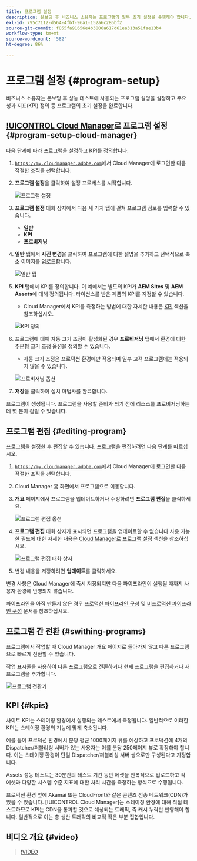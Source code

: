 ```yaml
---
title: 프로그램 설정
description: 온보딩 후 비즈니스 소유자는 프로그램의 일부 초기 설정을 수행해야 합니다.
exl-id: 795c7112-d564-4fbf-96a1-152a6c286bf2
source-git-commit: f855fa91656e4b3806a617d61ea313a51fae13b4
workflow-type: tm+mt
source-wordcount: '582'
ht-degree: 86%

---
```



# 프로그램 설정 {#program-setup}

비즈니스 소유자는 온보딩 후 성능 테스트에 사용되는 프로그램 설명을 설정하고 주요 성과 지표(KPI) 정의 등 프로그램의 초기 설정을 완료합니다.

## [!UICONTROL Cloud Manager](으)로 프로그램 설정 {#program-setup-cloud-manager}

다음 단계에 따라 프로그램을 설정하고 KPI를 정의합니다.

1. [`https://my.cloudmanager.adobe.com`](https://my.cloudmanager.adobe.com)에서 Cloud Manager에 로그인한 다음 적절한 조직을 선택합니다.

1. **프로그램 설정**&#x200B;을 클릭하여 설정 프로세스를 시작합니다.

   ![프로그램 설정](/help/assets/set-up-program/setup1.png)

1. **프로그램 설정** 대화 상자에서 다음 세 가지 탭에 걸쳐 프로그램 정보를 입력할 수 있습니다.

   * **일반**
   * **KPI**
   * **프로비저닝**

1. **일반** 탭에서 **사진 변경**&#x200B;을 클릭하여 프로그램에 대한 설명을 추가하고 선택적으로 축소 이미지를 업로드합니다.

   ![일반 탭](/help/assets/Setup_Program-General.png)

1. **KPI** 탭에서 KPI를 정의합니다. 이 예에서는 별도의 KPI가 **AEM Sites** 및 **AEM Assets**&#x200B;에 대해 정의됩니다. 라이선스를 받은 제품의 KPI를 지정할 수 있습니다.

   * Cloud Manager에서 KPI를 측정하는 방법에 대한 자세한 내용은 [KPI](#kpis) 섹션을 참조하십시오.

   ![KPI 정의](/help/assets/Setup_Program-KPIs.png)

1. 프로그램에 대해 자동 크기 조정이 활성화된 경우 **프로비저닝** 탭에서 환경에 대한 주문형 크기 조정 옵션을 정의할 수 있습니다.

   * 자동 크기 조정은 프로덕션 환경에만 적용되며 일부 고객 프로그램에는 적용되지 않을 수 있습니다.

   ![프로비저닝 옵션](/help/assets/Setup_Program-Provisioning.png)

1. **저장**&#x200B;을 클릭하여 설치 마법사를 완료합니다.

프로그램이 생성됩니다. 프로그램을 사용할 준비가 되기 전에 리소스를 프로비저닝하는 데 몇 분이 걸릴 수 있습니다.

## 프로그램 편집 {#editing-program}

프로그램을 설정한 후 편집할 수 있습니다. 프로그램을 편집하려면 다음 단계를 따르십시오.

1. [`https://my.cloudmanager.adobe.com`](https://my.cloudmanager.adobe.com)에서 Cloud Manager에 로그인한 다음 적절한 조직을 선택합니다.

1. Cloud Manager 홈 화면에서 프로그램으로 이동합니다.

1. **개요** 페이지에서 프로그램을 업데이트하거나 수정하려면 **프로그램 편집**&#x200B;을 클릭하세요.

   ![프로그램 편집 옵션](/help/assets/set-up-program/edit-program1.png)

1. **프로그램 편집** 대화 상자가 표시되면 프로그램을 업데이트할 수 없습니다 사용 가능한 필드에 대한 자세한 내용은 [Cloud Manager로 프로그램 설정](#program-setup-cloud-manager) 섹션을 참조하십시오.

   ![프로그램 편집 대화 상자](/help/assets/set-up-program/edit-program-general.png)

1. 변경 내용을 저장하려면 **업데이트**&#x200B;를 클릭하세요.

변경 사항은 Cloud Manager에 즉시 저장되지만 다음 파이프라인이 실행될 때까지 사용자 환경에 반영되지 않습니다.

파이프라인을 아직 만들지 않은 경우 [프로덕션 파이프라인 구성](/help/using/production-pipelines.md) 및 [비프로덕션 파이프라인 구성](/help/using/non-production-pipelines.md) 문서를 참조하십시오.

## 프로그램 간 전환 {#swithing-programs}

프로그램에서 작업할 때 Cloud Manager 개요 페이지로 돌아가지 않고 다른 프로그램으로 빠르게 전환할 수 있습니다.

작업 표시줄을 사용하여 다른 프로그램으로 전환하거나 현재 프로그램을 편집하거나 새 프로그램을 추가합니다.

![프로그램 전환기](/help/assets/set-up-program/setup2.png)

## KPI {#kpis}

사이트 KPI는 스테이징 환경에서 실행되는 테스트에서 측정됩니다. 일반적으로 이러한 KPI는 스테이징 환경의 기능에 맞게 축소됩니다.

예를 들어 프로덕션 환경에서 분당 평균 1000페이지 뷰를 예상하고 프로덕션에 4개의 Dispatcher/퍼블리싱 서버가 있는 사용자는 이를 분당 250페이지 뷰로 확장해야 합니다. 이는 스테이징 환경이 단일 Dispatcher/퍼블리싱 서버 쌍으로만 구성된다고 가정합니다.

Assets 성능 테스트는 30분간의 테스트 기간 동안 에셋을 반복적으로 업로드하고 각 에셋과 다양한 시스템 수준 지표에 대한 처리 시간을 측정하는 방식으로 수행됩니다.

프로덕션 환경 앞에 Akamai 또는 CloudFront와 같은 콘텐츠 전송 네트워크(CDN)가 있을 수 있습니다. [!UICONTROL Cloud Manager]는 스테이징 환경에 대해 직접 테스트하므로 KPI는 CDN을 통과할 것으로 예상되는 트래픽, 즉 캐시 누락만 반영해야 합니다. 일반적으로 이는 총 생산 트래픽의 비교적 작은 부분 집합입니다.

## 비디오 개요 {#video}

>[!VIDEO](https://video.tv.adobe.com/v/26313/)
